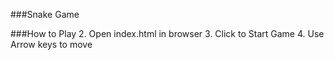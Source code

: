 ###Snake Game

###How to Play
  2. Open index.html in browser
  3. Click to Start Game
  4. Use Arrow keys to move
